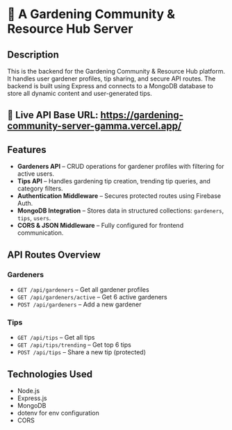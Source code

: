# 🌿 A Gardening Community & Resource Hub Server

## Description

This is the backend for the Gardening Community & Resource Hub platform. It handles user gardener profiles, tip sharing, and secure API routes. The backend is built using Express and connects to a MongoDB database to store all dynamic content and user-generated tips.

## 🚀 Live API Base URL: https://gardening-community-server-gamma.vercel.app/

## Features

- **Gardeners API** – CRUD operations for gardener profiles with filtering for active users.
- **Tips API** – Handles gardening tip creation, trending tip queries, and category filters.
- **Authentication Middleware** – Secures protected routes using Firebase Auth.
- **MongoDB Integration** – Stores data in structured collections: `gardeners`, `tips`, `users`.
- **CORS & JSON Middleware** – Fully configured for frontend communication.

## API Routes Overview

### Gardeners

- `GET /api/gardeners` – Get all gardener profiles
- `GET /api/gardeners/active` – Get 6 active gardeners
- `POST /api/gardeners` – Add a new gardener

### Tips

- `GET /api/tips` – Get all tips
- `GET /api/tips/trending` – Get top 6 tips
- `POST /api/tips` – Share a new tip (protected)

## Technologies Used

- Node.js
- Express.js
- MongoDB
- dotenv for env configuration
- CORS
